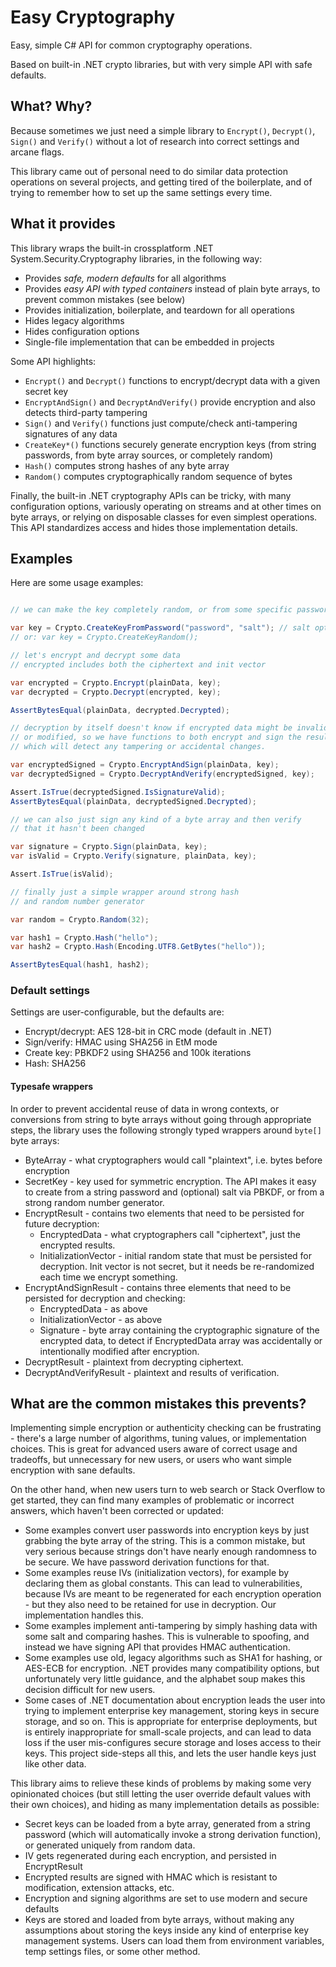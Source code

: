 # Easy Cryptography

Easy, simple C# API for common cryptography operations. 

Based on built-in .NET crypto libraries, but with very simple API with safe defaults.



## What? Why?

Because sometimes we just need a simple library to `Encrypt()`, `Decrypt()`, `Sign()` and `Verify()` 
without a lot of research into correct settings and arcane flags.

This library came out of personal need to do similar data protection operations on several projects,
and getting tired of the boilerplate, and of trying to remember how to set up the same settings every time.




## What it provides

This library wraps the built-in crossplatform .NET System.Security.Cryptography libraries, in the following way:

  * Provides *safe, modern defaults* for all algorithms
  * Provides *easy API with typed containers* instead of plain byte arrays, to prevent common mistakes (see below)
  * Provides initialization, boilerplate, and teardown for all operations
  * Hides legacy algorithms 
  * Hides configuration options
  * Single-file implementation that can be embedded in projects

Some API highlights:

  * `Encrypt()` and `Decrypt()` functions to encrypt/decrypt data with a given secret key 
  * `EncryptAndSign()` and `DecryptAndVerify()` provide encryption and also detects third-party tampering
  * `Sign()` and `Verify()` functions just compute/check anti-tampering signatures of any data
  * `CreateKey*()` functions securely generate encryption keys (from string passwords, from byte array sources,
    or completely random)
  * `Hash()` computes strong hashes of any byte array 
  * `Random()` computes cryptographically random sequence of bytes

Finally, the built-in .NET cryptography APIs can be tricky, with many configuration options, variously operating on streams
and at other times on byte arrays, or relying on disposable classes for even simplest operations.
This API standardizes access and hides those implementation details.


## Examples

Here are some usage examples:

```csharp

// we can make the key completely random, or from some specific password

var key = Crypto.CreateKeyFromPassword("password", "salt"); // salt optional
// or: var key = Crypto.CreateKeyRandom();

// let's encrypt and decrypt some data
// encrypted includes both the ciphertext and init vector

var encrypted = Crypto.Encrypt(plainData, key);
var decrypted = Crypto.Decrypt(encrypted, key);

AssertBytesEqual(plainData, decrypted.Decrypted);

// decryption by itself doesn't know if encrypted data might be invalid
// or modified, so we have functions to both encrypt and sign the result,
// which will detect any tampering or accidental changes.

var encryptedSigned = Crypto.EncryptAndSign(plainData, key);
var decryptedSigned = Crypto.DecryptAndVerify(encryptedSigned, key);

Assert.IsTrue(decryptedSigned.IsSignatureValid);
AssertBytesEqual(plainData, decryptedSigned.Decrypted);

// we can also just sign any kind of a byte array and then verify
// that it hasn't been changed

var signature = Crypto.Sign(plainData, key);
var isValid = Crypto.Verify(signature, plainData, key);

Assert.IsTrue(isValid);

// finally just a simple wrapper around strong hash 
// and random number generator

var random = Crypto.Random(32);

var hash1 = Crypto.Hash("hello");
var hash2 = Crypto.Hash(Encoding.UTF8.GetBytes("hello"));

AssertBytesEqual(hash1, hash2);
```

### Default settings

Settings are user-configurable, but the defaults are:
  * Encrypt/decrypt: AES 128-bit in CRC mode (default in .NET)
  * Sign/verify: HMAC using SHA256 in EtM mode
  * Create key: PBKDF2 using SHA256 and 100k iterations
  * Hash: SHA256

#### Typesafe wrappers

In order to prevent accidental reuse of data in wrong contexts, or conversions
from string to byte arrays without going through appropriate steps, the library
uses the following strongly typed wrappers around `byte[]` byte arrays:
  * ByteArray - what cryptographers would call "plaintext", i.e. bytes before encryption
  * SecretKey - key used for symmetric encryption. The API makes it easy to create from a string
    password and (optional) salt via PBKDF, or from a strong random number generator.
  * EncryptResult - contains two elements that need to be persisted for future decryption:
    * EncryptedData - what cryptographers call "ciphertext", just the encrypted results.
    * InitializationVector - initial random state that must be persisted for decryption. 
      Init vector is not secret, but it needs be re-randomized each time we encrypt something.
  * EncryptAndSignResult - contains three elements that need to be persisted for decryption and checking:
    * EncryptedData - as above
    * InitializationVector - as above
    * Signature - byte array containing the cryptographic signature of the encrypted data,
      to detect if EncryptedData array was accidentally or intentionally modified after encryption.
  * DecryptResult - plaintext from decrypting ciphertext.
  * DecryptAndVerifyResult - plaintext and results of verification.



## What are the common mistakes this prevents?

Implementing simple encryption or authenticity checking can be frustrating - there's a large number
of algorithms, tuning values, or implementation choices. This is great for advanced users aware of 
correct usage and tradeoffs, but unnecessary for new users, or users who want simple encryption with sane defaults.

On the other hand, when new users turn to web search or Stack Overflow to get started,
they can find many examples of problematic or incorrect answers, which haven't been
corrected or updated:

  * Some examples convert user passwords into encryption keys by just grabbing the byte array of the string. 
    This is a common mistake, but very serious because strings don't have nearly enough randomness to be secure. 
    We have password derivation functions for that.
  * Some examples reuse IVs (initialization vectors), for example by declaring them as global constants.
    This can lead to vulnerabilities, because IVs are meant to be regenerated for each encryption operation -
    but they also need to be retained for use in decryption. Our implementation handles this.
  * Some examples implement anti-tampering by simply hashing data with some salt and comparing hashes. 
    This is vulnerable to spoofing, and instead we have signing API that provides HMAC authentication.
  * Some examples use old, legacy algorithms such as SHA1 for hashing, or AES-ECB for encryption. 
    .NET provides many compatibility options, but unfortunately very little guidance, 
    and the alphabet soup makes this decision difficult for new users.
  * Some cases of .NET documentation about encryption leads the user into trying to implement enterprise key management,
    storing keys in secure storage, and so on. This is appropriate for enterprise deployments, but is entirely
    inappropriate for small-scale projects, and can lead to data loss if the user mis-configures secure storage
    and loses access to their keys. This project side-steps all this, and lets the user handle keys just like other data.

This library aims to relieve these kinds of problems by making some very opinionated choices
(but still letting the user override default values with their own choices), 
and hiding as many implementation details as possible:

  * Secret keys can be loaded from a byte array, generated from a string password (which will automatically 
    invoke a strong derivation function), or generated uniquely from random data.
  * IV gets regenerated during each encryption, and persisted in EncryptResult
  * Encrypted results are signed with HMAC which is resistant to modification, extension attacks, etc.
  * Encryption and signing algorithms are set to use modern and secure defaults
  * Keys are stored and loaded from byte arrays, without making any assumptions about 
    storing the keys inside any kind of enterprise key management systems.
    Users can load them from environment variables, temp settings files, or some other method.



